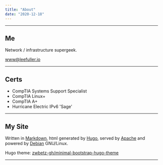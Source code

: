 ```yaml
---
title: "About"
date: "2020-12-18"
---
```


---
## Me

Network / infrastructure supergeek.

[www@leefuller.io](mailto:www@leefuller.io)

---
## Certs

- CompTIA Systems Support Specialist
- CompTIA Linux+
- CompTIA A+
- Hurricane Electric IPv6 'Sage'

---

## My Site

Written in [Markdown](https://www.markdownguide.org/), html generated by [Hugo](https://github.com/gohugoio/hugo), served by [Apache](https://httpd.apache.org/) and powered by [Debian](https://www.debian.org/) GNU/Linux.

Hugo theme: [zwbetz-gh/minimal-bootstrap-hugo-theme](https://github.com/zwbetz-gh/minimal-bootstrap-hugo-theme)

---

